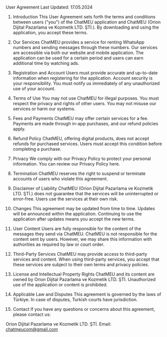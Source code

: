 User Agreement
Last Updated: 17.05.2024

1. Introduction
This User Agreement sets forth the terms and conditions between users ("you") of the ChatMEU application and ChatMEU (Orion Dijital Pazarlama ve Kozmetik LTD. ŞTİ.). By downloading and using the application, you accept these terms.

2. Our Services
ChatMEU provides a service for renting WhatsApp numbers and sending messages through these numbers. Our services are accessible via both our website and mobile application. The application can be used for a certain period and users can earn additional time by watching ads.

3. Registration and Account
Users must provide accurate and up-to-date information when registering for the application. Account security is your responsibility. You must notify us immediately of any unauthorized use of your account.

4. Terms of Use
You may not use ChatMEU for illegal purposes.
You must respect the privacy and rights of other users.
You may not misuse our services or harm our systems.
5. Fees and Payments
ChatMEU may offer certain services for a fee. Payments are made through in-app purchases, and our refund policies apply.

6. Refund Policy
ChatMEU, offering digital products, does not accept refunds for purchased services. Users must accept this condition before completing a purchase.

7. Privacy
We comply with our Privacy Policy to protect your personal information. You can review our Privacy Policy here.

8. Termination
ChatMEU reserves the right to suspend or terminate accounts of users who violate this agreement.

9. Disclaimer of Liability
ChatMEU (Orion Dijital Pazarlama ve Kozmetik LTD. ŞTİ.) does not guarantee that the services will be uninterrupted or error-free. Users use the services at their own risk.

10. Changes
This agreement may be updated from time to time. Updates will be announced within the application. Continuing to use the application after updates means you accept the new terms.

11. User Content
Users are fully responsible for the content of the messages they send via ChatMEU. ChatMEU is not responsible for the content sent by users. However, we may share this information with authorities as required by law or court order.

12. Third-Party Services
ChatMEU may provide access to third-party services and content. When using third-party services, you accept that these services are subject to their own terms and privacy policies.

13. License and Intellectual Property Rights
ChatMEU and its content are owned by Orion Dijital Pazarlama ve Kozmetik LTD. ŞTİ. Unauthorized use of the application or content is prohibited.

14. Applicable Law and Disputes
This agreement is governed by the laws of Türkiye. In case of disputes, Turkish courts have jurisdiction.

15. Contact
If you have any questions or concerns about this agreement, please contact us:

Orion Dijital Pazarlama ve Kozmetik LTD. ŞTİ.
Email: chatmeucom@gmail.com
